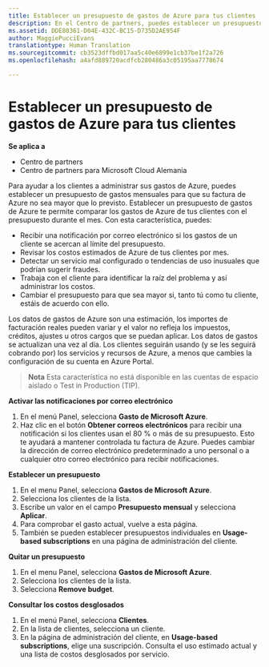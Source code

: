 ```yaml
---
title: Establecer un presupuesto de gastos de Azure para tus clientes | Centro de partners
description: En el Centro de partners, puedes establecer un presupuesto mensual por cliente para que su factura de Azure no sea una sorpresa a final de mes.
ms.assetid: DDE80361-D04E-432C-BC15-D735D2AE954F
author: MaggiePucciEvans
translationtype: Human Translation
ms.sourcegitcommit: cb3523dffbd017aa5c40e6899e1cb37be1f2a726
ms.openlocfilehash: a4afd889720acdfcb280486a3c05195aa7778674

---
```


# Establecer un presupuesto de gastos de Azure para tus clientes

**Se aplica a**

-  Centro de partners
-  Centro de partners para Microsoft Cloud Alemania

Para ayudar a los clientes a administrar sus gastos de Azure, puedes establecer un presupuesto de gastos mensuales para que su factura de Azure no sea mayor que lo previsto. Establecer un presupuesto de gastos de Azure te permite comparar los gastos de Azure de tus clientes con el presupuesto durante el mes. Con esta característica, puedes: 

-   Recibir una notificación por correo electrónico si los gastos de un cliente se acercan al límite del presupuesto.
-   Revisar los costos estimados de Azure de tus clientes por mes.
-   Detectar un servicio mal configurado o tendencias de uso inusuales que podrían sugerir fraudes.
-   Trabaja con el cliente para identificar la raíz del problema y así administrar los costos.
-   Cambiar el presupuesto para que sea mayor si, tanto tú como tu cliente, estáis de acuerdo con ello.

Los datos de gastos de Azure son una estimación, los importes de facturación reales pueden variar y el valor no refleja los impuestos, créditos, ajustes u otros cargos que se puedan aplicar. Los datos de gastos se actualizan una vez al día. Los clientes seguirán usando (y se les seguirá cobrando por) los servicios y recursos de Azure, a menos que cambies la configuración de su cuenta en Azure Portal. 

>**Nota**   Esta característica no está disponible en las cuentas de espacio aislado o Test in Production (TIP).

**Activar las notificaciones por correo electrónico**

1.  En el menú Panel, selecciona **Gasto de Microsoft Azure**.
2.  Haz clic en el botón **Obtener correos electrónicos** para recibir una notificación si los clientes usan el 80 % o más de su presupuesto. Esto te ayudará a mantener controlada tu factura de Azure. Puedes cambiar la dirección de correo electrónico predeterminado a uno personal o a cualquier otro correo electrónico para recibir notificaciones.

<a href="" id="setabudget"></a>
**Establecer un presupuesto**

1.  En el menu Panel, selecciona **Gastos de Microsoft Azure**.
2.  Selecciona los clientes de la lista.
3.  Escribe un valor en el campo **Presupuesto mensual** y selecciona **Aplicar**.
4.  Para comprobar el gasto actual, vuelve a esta página.
5.  También se pueden establecer presupuestos individuales en **Usage-based subscriptions** en una página de administración del cliente.

<a href="" id="removeabudget"></a>
**Quitar un presupuesto**

1.  En el menu Panel, selecciona **Gastos de Microsoft Azure**.
2.  Selecciona los clientes de la lista.
3.  Selecciona **Remove budget**.

<a href="" id="seeitemizedcosts"></a>
**Consultar los costos desglosados**

1.  En el menú Panel, selecciona **Clientes**.
2.  En la lista de clientes, selecciona un cliente.
3.  En la página de administración del cliente, en **Usage-based subscriptions**, elige una suscripción. Consulta el uso estimado actual y una lista de costos desglosados por servicio.


 

 






<!--HONumber=Jan17_HO2-->


